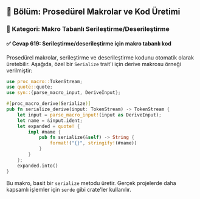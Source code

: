 ## 📘 Bölüm: Prosedürel Makrolar ve Kod Üretimi  
### 🔹 Kategori: Makro Tabanlı Serileştirme/Deserileştirme  
#### ✅ Cevap 619: Serileştirme/deserileştirme için makro tabanlı kod

Prosedürel makrolar, serileştirme ve deserileştirme kodunu otomatik olarak üretebilir. Aşağıda, özel bir `Serialize` trait'i için derive makrosu örneği verilmiştir:

```rust
use proc_macro::TokenStream;
use quote::quote;
use syn::{parse_macro_input, DeriveInput};

#[proc_macro_derive(Serialize)]
pub fn serialize_derive(input: TokenStream) -> TokenStream {
    let input = parse_macro_input!(input as DeriveInput);
    let name = &input.ident;
    let expanded = quote! {
        impl #name {
            pub fn serialize(&self) -> String {
                format!("{}", stringify!(#name))
            }
        }
    };
    expanded.into()
}
```

Bu makro, basit bir `serialize` metodu üretir. Gerçek projelerde daha kapsamlı işlemler için `serde` gibi crate'ler kullanılır.
